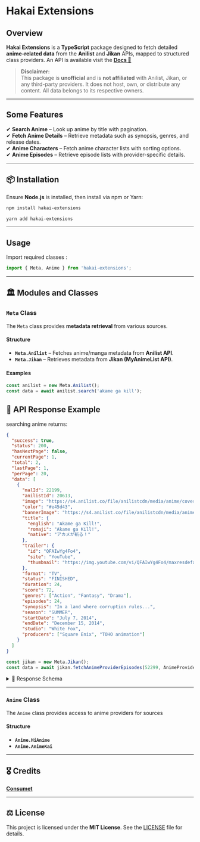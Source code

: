 

#  Hakai Extensions  


##  Overview  

**Hakai Extensions** is a **TypeScript** package designed to fetch detailed **anime-related data** from the **Anilist** and **Jikan** APIs, mapped to structured class providers. An API is available visit the  <strong> [Docs 🤷](https://github.com/middlegear/documentation/blob/main/README.md) </strong>

> **Disclaimer:**  
> This package is **unofficial** and is **not affiliated** with Anilist, Jikan, or any third-party providers. It does not host, own, or distribute any content. All data belongs to its respective owners.  

---  
## Some Features  

✔ **Search Anime** – Look up anime by title with pagination.  
✔ **Fetch Anime Details** – Retrieve metadata such as synopsis, genres, and release dates.  
✔ **Anime Characters** – Fetch anime character lists with sorting options.  
✔ **Anime Episodes** – Retrieve episode lists with provider-specific details.  

---  

## 📦 Installation  

Ensure **Node.js** is installed, then install via npm or Yarn:  

```bash
npm install hakai-extensions
```

```bash
yarn add hakai-extensions
```

---  

##  Usage  

Import required classes :  

```typescript
import { Meta, Anime } from 'hakai-extensions';
```
---  

## 🏛 Modules and Classes  

###  `Meta` Class  

The `Meta` class provides **metadata retrieval** from various sources.  

#### **Structure**  

- **`Meta.Anilist`** – Fetches anime/manga metadata from **Anilist API**.  
- **`Meta.Jikan`** – Retrieves metadata from **Jikan (MyAnimeList API)**.  

#### **Examples**  

```typescript
const anilist = new Meta.Anilist();
const data = await anilist.search('akame ga kill');
``` 
## 🔄 API Response Example  

searching anime returns:  
```json
{
  "success": true,
  "status": 200,
  "hasNextPage": false,
  "currentPage": 1,
  "total": 2,
  "lastPage": 1,
  "perPage": 20,
  "data": [
    {
      "malId": 22199,
      "anilistId": 20613,
      "image": "https://s4.anilist.co/file/anilistcdn/media/anime/cover/large/bx20613-4VGGPacciJBL.jpg",
      "color": "#e45d43",
      "bannerImage": "https://s4.anilist.co/file/anilistcdn/media/anime/banner/20613-CoEQF4qKiWDX.jpg",
      "title": {
        "english": "Akame ga Kill!",
        "romaji": "Akame ga Kill!",
        "native": "アカメが斬る！"
      },
      "trailer": {
        "id": "QFAIwYg4Fo4",
        "site": "YouTube",
        "thumbnail": "https://img.youtube.com/vi/QFAIwYg4Fo4/maxresdefault.jpg"
      },
      "format": "TV",
      "status": "FINISHED",
      "duration": 24,
      "score": 72,
      "genres": ["Action", "Fantasy", "Drama"],
      "episodes": 24,
      "synopsis": "In a land where corruption rules...",
      "season": "SUMMER",
      "startDate": "July 7, 2014",
      "endDate": "December 15, 2014",
      "studio": "White Fox",
      "producers": ["Square Enix", "TOHO animation"]
    }
  ]
}
```
```typescript
const jikan = new Meta.Jikan();
const data = await jikan.fetchAnimeProviderEpisodes(52299, AnimeProvider.HiAnime);
```
<details> 

<summary> 📄 Response Schema </summary>

```json

{
  "success": true,
  "status": 200,
  "data": {
    "malId": 56784,
    "title": {
      "romaji": "Bleach: Sennen Kessen-hen - Soukoku-tan",
      "english": "Bleach: Thousand-Year Blood War - The Conflict",
      "native": "BLEACH 千年血戦篇-相剋譚-"
    },
    "image": "https://cdn.myanimelist.net/images/anime/1595/144074l.jpg",
    "bannerImage": "https://cdn.myanimelist.net/images/anime/1595/144074l.jpg",
    "trailer": "https://www.youtube.com/embed/tShYCQALuH8?enablejsapi=1&wmode=opaque&autoplay=1",
    "episodes": 14,
    "startDate": "October 5, 2024",
    "endDate": "December 28, 2024",
    "format": "TV",
    "status": "Finished Airing",
    "genres": [
      "Action",
      "Adventure",
      "Supernatural"
    ],
    "duration": "24 min per ep",
    "score": 8.69,
    "synopsis": "After an awe-inspiring battle with Ichibei Hyousube—leader of the Soul Society's Royal Guard—the powerful Yhwach moves into the final stage of his master plan...",
    "season": "fall",
    " studio": "[ [Object] ]",
   " producers": "[ [Object], [Object], [Object], [Object], [Object], [Object] ]"
  },
  "providerEpisodes": [
    {
      "episodeNumber": 1,
      "rating": 7.58,
      "aired": true,
      "episodeId": "bleach-thousand-year-blood-war-the-conflict-19322-episode-128444",
      "title": "A",
      "overview": "The battle between Squad Zero and Yhwach's Royal Guards for the Soul King rages on.",
      "thumbnail": "https://artworks.thetvdb.com/banners/v4/episode/10733782/screencap/6703166966621.jpg"
    },
    {
      "episodeNumber": 2,
      "rating": 9.12,
      "aired": true,
      "episodeId": "bleach-thousand-year-blood-war-the-conflict-19322-episode-128578",
      "title": "Kill the King",
      "overview": "Ichigo and his friends hurry to the Reio Greater Palace to stop Yhwach.",
      "thumbnail": "https://artworks.thetvdb.com/banners/v4/episode/10733783/screencap/67064b5b72759.jpg"
    },
    {
      "episodeNumber": 3,
      "rating": 7.24,
      "aired": true,
      "episodeId": "bleach-thousand-year-blood-war-the-conflict-19322-episode-128682",
      "title": "The Dark Arm",
      "overview": "Ichigo tries to remove the impaled sword from the Soul King and save his life.",
      "thumbnail": "https://artworks.thetvdb.com/banners/v4/episode/10733784/screencap/670f0ac4cb14b.jpg"
    },
    {
      "episodeNumber": 4,
      "rating": 1.83,
      "aired": true,
      "episodeId": "bleach-thousand-year-blood-war-the-conflict-19322-episode-128773",
      "title": "The Betrayer",
      "overview": "Ukitake takes the place of the slain Soul King by releasing the power of Mimihagi.",
      "thumbnail": "https://artworks.thetvdb.com/banners/v4/episode/10733785/screencap/671881ac5ad3e.jpg"
    },
    {
      "episodeNumber": 5,
      "rating": 3.9,
      "aired": true,
      "episodeId": "bleach-thousand-year-blood-war-the-conflict-19322-episode-128860",
      "title": "Against the Judgement",
      "overview": "Yhwach is overflowing with power from having absorbed the Soul King.",
      "thumbnail": "https://artworks.thetvdb.com/banners/v4/episode/10754400/screencap/6721cd466480f.jpg"
    },
    {
      "episodeNumber": 6,
      "rating": 3.21,
      "aired": true,
      "episodeId": "bleach-thousand-year-blood-war-the-conflict-19322-episode-128999",
      "title": "The Holy Newborn",
      "overview": "The Soul Reapers regroup to prepare their counterattack against the Quincies.",
      "thumbnail": "https://artworks.thetvdb.com/banners/v4/episode/10754401/screencap/672b02f429e7e.jpg"
    },
    {
      "episodeNumber": 7,
      "rating": 3.21,
      "aired": true,
      "episodeId": "bleach-thousand-year-blood-war-the-conflict-19322-episode-129095",
      "title": "Gate of the Sun",
      "overview": "Yhwach builds his new castle, Wahr Welt.",
      "thumbnail": "https://artworks.thetvdb.com/banners/v4/episode/10754402/screencap/6734384503e2a.jpg"
    },
    {
      "episodeNumber": 8,
      "rating": 4.74,
      "aired": true,
      "episodeId": "bleach-thousand-year-blood-war-the-conflict-19322-episode-129185",
      "title": "Baby, Hold Your Hand",
      "overview": "Kenpachi and Mayuri's group advance through Vier Ast.",
      "thumbnail": "https://artworks.thetvdb.com/banners/v4/episode/10754403/screencap/673cc01e6c685.jpg"
    },
    {
      "episodeNumber": 9,
      "rating": 6.53,
      "aired": true,
      "episodeId": "bleach-thousand-year-blood-war-the-conflict-19322-episode-129285",
      "title": "Don`t Chase a Shadow",
      "overview": "The change in Mayuri's Spiritual Pressure is also felt elsewhere by Urahara and Kyoraku.",
      "thumbnail": "https://artworks.thetvdb.com/banners/v4/episode/10754404/screencap/6746bdb457c"
    },
     {
      "episodeNumber": 10,
      "rating": 8.2,
      "aired": true,
      "episodeId": "bleach-thousand-year-blood-war-the-conflict-19322-episode-129599",
      "title": "Baby, Hold Your Hand 2 [Never Ending My Dream]",
      "overview": "Nemu ignores Mayuri's orders by intervening in his battle against Pernida.",
      "thumbnail": "https://artworks.thetvdb.com/banners/v4/episode/10754405/screencap/674f9ec7c0c16.jpg"
    },
    {
      "episodeNumber": 11,
      "rating": 6.6,
      "aired": true,
      "episodeId": "bleach-thousand-year-blood-war-the-conflict-19322-episode-130432",
      "title": "Shadows Gone",
      "overview": "Lille undergoes further transformation to hunt down and pass judgment on Kyoraku.",
      "thumbnail": "https://artworks.thetvdb.com/banners/v4/episode/10754406/screencap/675ab97feaf11.jpg"
    },
    {
    "episodeNumber": 12,
    "rating": 5.16,
    "aired": true,
    "episodeId": "bleach-thousand-year-blood-war-the-conflict-19322-episode-130768",
    "title": "Friend",
    "overview": "Haschwalth finds himself confronted by Bazz-B.",
    "thumbnail": "https://artworks.thetvdb.com/banners/v4/episode/10754407/screencap/6762a51f33dc7.jpg"
    },
    {
    "episodeNumber": 13,
    "rating": 5.26,
    "aired": true,
    "episodeId": "bleach-thousand-year-blood-war-the-conflict-19322-episode-131101",
    "title": "The Visible Answer",
    "overview": "Kyoraku has paved the way for the Soul Reapers to reach the enemy's stronghold.",
    "thumbnail": "https://artworks.thetvdb.com/banners/v4/episode/10857652/screencap/676d7bda7d440.jpg"
    },
    {
    "episodeNumber": 14,
    "rating": 2.02,
    "aired": true,
    "episodeId": "bleach-thousand-year-blood-war-the-conflict-19322-episode-131103",
    "title": "My Last Words",
    "overview": "The battle between Squad Zero and Yhwach's Royal Guards for the Soul King rages on.",
    "thumbnail": "https://artworks.thetvdb.com/banners/v4/episode/10733782/screencap/6703166966621.jpg"
    }

  ]
}
```
</details>

---

### `Anime` Class  

The `Anime` class provides access to anime providers for sources

#### **Structure**  

- **`Anime.HiAnime`**  
- **`Anime.AnimeKai`**  
  
---
## 🎖 Credits

 **[Consumet](https://github.com/consumet/consumet.ts)**

---

## ⚖ License  

This project is licensed under the **MIT License**. See the [LICENSE](./LICENSE) file for details.
